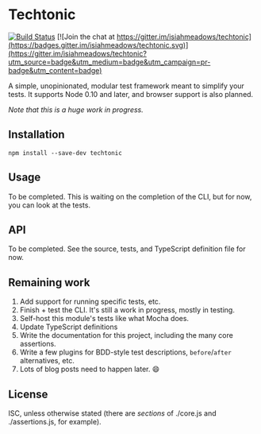 # Techtonic

[![Build Status](https://travis-ci.org/isiahmeadows/techtonic.svg?branch=master)](https://travis-ci.org/isiahmeadows/techtonic) [![Join the chat at https://gitter.im/isiahmeadows/techtonic](https://badges.gitter.im/isiahmeadows/techtonic.svg)](https://gitter.im/isiahmeadows/techtonic?utm_source=badge&utm_medium=badge&utm_campaign=pr-badge&utm_content=badge)

A simple, unopinionated, modular test framework meant to simplify your tests. It supports Node 0.10 and later, and browser support is also planned.

*Note that this is a huge work in progress.*

## Installation

```
npm install --save-dev techtonic
```

## Usage

To be completed. This is waiting on the completion of the CLI, but for now, you can look at the tests.

## API

To be completed. See the source, tests, and TypeScript definition file for now.

## Remaining work

1. Add support for running specific tests, etc.
2. Finish + test the CLI. It's still a work in progress, mostly in testing.
3. Self-host this module's tests like what Mocha does.
4. Update TypeScript definitions
5. Write the documentation for this project, including the many core assertions.
6. Write a few plugins for BDD-style test descriptions, `before`/`after` alternatives, etc.
7. Lots of blog posts need to happen later. :smile:

## License

ISC, unless otherwise stated (there are *sections* of ./core.js and ./assertions.js, for example).
